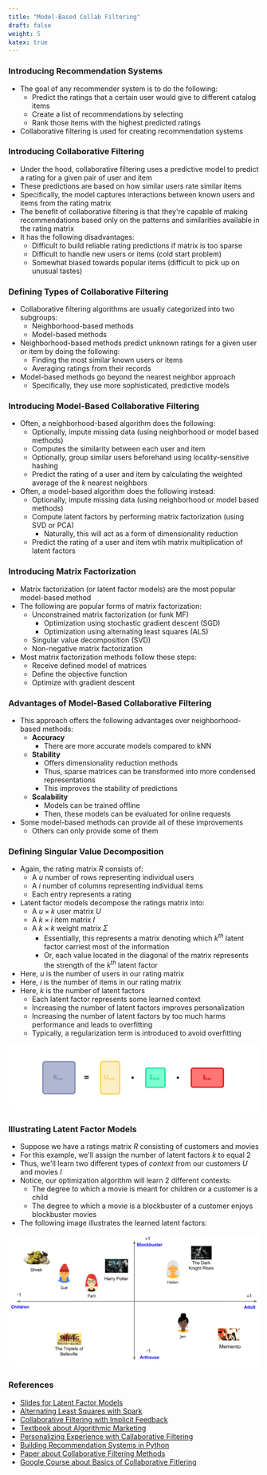 ```yaml
---
title: "Model-Based Collab Filtering"
draft: false
weight: 5
katex: true
---
```


### Introducing Recommendation Systems
- The goal of any recommender system is to do the following:
    - Predict the ratings that a certain user would give to different catalog items
    - Create a list of recommendations by selecting
    - Rank those items with the highest predicted ratings
- Collaborative filtering is used for creating recommendation systems

### Introducing Collaborative Filtering
- Under the hood, collaborative filtering uses a predictive model to predict a rating for a given pair of user and item
- These predictions are based on how similar users rate similar items
- Specifically, the model captures interactions between known users and items from the rating matrix
- The benefit of collaborative filtering is that they're capable of making recommendations based only on the patterns and similarities available in the rating matrix
- It has the following disadvantages:
    - Difficult to build reliable rating predictions if matrix is too sparse
    - Difficult to handle new users or items (cold start problem)
    - Somewhat biased towards popular items (difficult to pick up on unusual tastes)

### Defining Types of Collaborative Filtering
- Collaborative filtering algorithms are usually categorized into two subgroups:
    - Neighborhood-based methods
    - Model-based methods
- Neighborhood-based methods predict unknown ratings for a given user or item by doing the following:
    - Finding the most similar known users or items
    - Averaging ratings from their records
- Model-based methods go beyond the nearest neighbor approach
    - Specifically, they use more sophisticated, predictive models

### Introducing Model-Based Collaborative Filtering
- Often, a neighborhood-based algorithm does the following:
    - Optionally, impute missing data (using neighborhood or model based methods)
    - Computes the similarity between each user and item
    - Optionally, group similar users beforehand using locality-sensitive hashing
    - Predict the rating of a user and item by calculating the weighted average of the $k$ nearest neighbors
- Often, a model-based algorithm does the following instead:
    - Optionally, impute missing data (using neighborhood or model based methods)
    - Compute latent factors by performing matrix factorization (using SVD or PCA)
        - Naturally, this will act as a form of dimensionality reduction
    - Predict the rating of a user and item wtih matrix multiplication of latent factors

### Introducing Matrix Factorization
- Matrix factorization (or latent factor models) are the most popular model-based method
- The following are popular forms of matrix factorization:
    - Unconstrained matrix factorization (or funk MF)
        - Optimization using stochastic gradient descent (SGD)
        - Optimization using alternating least squares (ALS)
    - Singular value decomposition (SVD)
    - Non-negative matrix factorization
- Most matrix factorization methods follow these steps:
    - Receive defined model of matrices
    - Define the objective function
    - Optimize with gradient descent

### Advantages of Model-Based Collaborative Filtering
- This approach offers the following advantages over neighborhood-based methods:
    - **Accuracy**
        - There are more accurate models compared to kNN
    - **Stability**
        - Offers dimensionality reduction methods
        - Thus, sparse matrices can be transformed into more condensed representations
        - This improves the stability of predictions
    - **Scalability**
        - Models can be trained offline
        - Then, these models can be evaluated for online requests
- Some model-based methods can provide all of these improvements
    - Others can only provide some of them

### Defining Singular Value Decomposition
- Again, the rating matrix $R$ consists of:
    - A $u$ number of rows representing individual users
    - A $i$ number of columns representing individual items
    - Each entry represents a rating
- Latent factor models decompose the ratings matrix into:
    - A $u \times k$ user matrix $U$
    - A $k \times i$ item matrix $I$
    - A $k \times k$ weight matrix $\Sigma$
        - Essentially, this represents a matrix denoting which $k^{th}$ latent factor carriest most of the information
        - Or, each value located in the diagonal of the matrix represents the strength of the $k^{th}$ latent factor
- Here, $u$ is the number of users in our rating matrix
- Here, $i$ is the number of items in our rating matrix
- Here, $k$ is the number of latent factors
    - Each latent factor represents some learned context
    - Increasing the number of latent factors improves personalization
    - Increasing the number of latent factors by too much harms performance and leads to overfitting
    - Typically, a regularization term is introduced to avoid overfitting

![svd](../../../img/svd.svg)

### Illustrating Latent Factor Models
- Suppose we have a ratings matrix $R$ consisting of customers and movies
- For this example, we'll assign the number of latent factors $k$ to equal $2$
- Thus, we'll learn two different types of *context* from our customers $U$ and movies $I$
- Notice, our optimization algorithm will learn $2$ different contexts:
    - The degree to which a movie is meant for children or a customer is a child
    - The degree to which a movie is a blockbuster of a customer enjoys blockbuster movies
- The following image illustrates the learned latent factors:

![latentfactors](../../../img/latentfactors.svg)

### References
- [Slides for Latent Factor Models](https://www.cs.cmu.edu/~mgormley/courses/10601-s17/slides/lecture25-mf.pdf)
- [Alternating Least Squares with Spark](https://spark.apache.org/docs/2.2.0/ml-collaborative-filtering.html)
- [Collaborative Filtering with Implicit Feedback](https://towardsdatascience.com/building-a-collaborative-filtering-recommender-system-with-clickstream-data-dffc86c8c65)
- [Textbook about Algorithmic Marketing](https://algorithmicweb.files.wordpress.com/2018/07/algorithmic-marketing-ai-for-marketing-operations-r1-7g.pdf)
- [Personalizing Experience with Callaborative Filtering](https://databricks.com/blog/2020/12/18/personalizing-the-customer-experience-with-recommendations.html)
- [Building Recommendation Systems in Python](https://realpython.com/build-recommendation-engine-collaborative-filtering/)
- [Paper about Collaborative Filtering Methods](http://cs229.stanford.edu/proj2007/Dommeti-NeighborhoodBasedMethodsForCollaborativeFiltering.pdf)
- [Google Course about Basics of Collaborative Fitlering](https://developers.google.com/machine-learning/recommendation/collaborative/basics)
